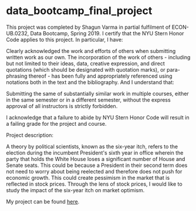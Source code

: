 # data_bootcamp_final_project

This project was completed by Shagun Varma in partial fulfilment of ECON-UB.0232, Data Bootcamp, Spring 2019. I certify that the NYU Stern Honor Code applies to this project. In particular, I have:

Clearly acknowledged the work and efforts of others when submitting written work as our own. The incorporation of the work of others - including but not limited to their ideas, data, creative expression, and direct quotations (which should be designated with quotation marks), or para-phrasing thereof - has been fully and appropriately referenced using notations both in the text and the bibliography.
And I understand that:

Submitting the same of substantially similar work in multiple courses, either in the same semester or in a different semester, without the express approval of all instructors is strictly forbidden.

I acknowledge that a failure to abide by NYU Stern Honor Code will result in a failing grade for the project and course.

Project description:

A theory by political scientists, known as the six-year itch, refers to the election during the incumbent President's sixth year in office wherein the party that holds the White House loses a significant number of House and Senate seats. This could be because a President in their second term does not need to worry about being reelected and therefore does not push for economic growth. This could create pessimism in the market that is reflected in stock prices. Through the lens of stock prices, I would like to study the impact of the six-year itch on market optimism.

My project can be found [here](https://github.com/shagunvarma27/data_bootcamp_final_project).
